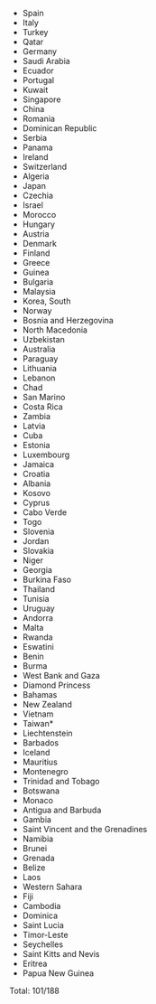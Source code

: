 * Spain
* Italy
* Turkey
* Qatar
* Germany
* Saudi Arabia
* Ecuador
* Portugal
* Kuwait
* Singapore
* China
* Romania
* Dominican Republic
* Serbia
* Panama
* Ireland
* Switzerland
* Algeria
* Japan
* Czechia
* Israel
* Morocco
* Hungary
* Austria
* Denmark
* Finland
* Greece
* Guinea
* Bulgaria
* Malaysia
* Korea, South
* Norway
* Bosnia and Herzegovina
* North Macedonia
* Uzbekistan
* Australia
* Paraguay
* Lithuania
* Lebanon
* Chad
* San Marino
* Costa Rica
* Zambia
* Latvia
* Cuba
* Estonia
* Luxembourg
* Jamaica
* Croatia
* Albania
* Kosovo
* Cyprus
* Cabo Verde
* Togo
* Slovenia
* Jordan
* Slovakia
* Niger
* Georgia
* Burkina Faso
* Thailand
* Tunisia
* Uruguay
* Andorra
* Malta
* Rwanda
* Eswatini
* Benin
* Burma
* West Bank and Gaza
* Diamond Princess
* Bahamas
* New Zealand
* Vietnam
* Taiwan*
* Liechtenstein
* Barbados
* Iceland
* Mauritius
* Montenegro
* Trinidad and Tobago
* Botswana
* Monaco
* Antigua and Barbuda
* Gambia
* Saint Vincent and the Grenadines
* Namibia
* Brunei
* Grenada
* Belize
* Laos
* Western Sahara
* Fiji
* Cambodia
* Dominica
* Saint Lucia
* Timor-Leste
* Seychelles
* Saint Kitts and Nevis
* Eritrea
* Papua New Guinea

Total: 101/188